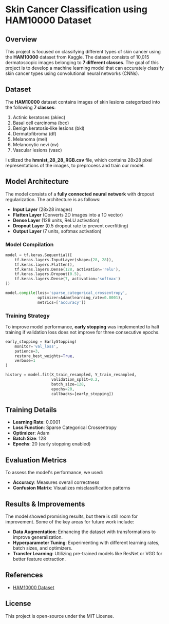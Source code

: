 # Skin Cancer Classification using HAM10000 Dataset

## Overview
This project is focused on classifying different types of skin cancer using the **HAM10000** dataset from Kaggle. The dataset consists of 10,015 dermatoscopic images belonging to **7 different classes**. The goal of this project is to develop a machine learning model that can accurately classify skin cancer types using convolutional neural networks (CNNs).

## Dataset
The **HAM10000** dataset contains images of skin lesions categorized into the following **7 classes**:
1. Actinic keratoses (akiec)
2. Basal cell carcinoma (bcc)
3. Benign keratosis-like lesions (bkl)
4. Dermatofibroma (df)
5. Melanoma (mel)
6. Melanocytic nevi (nv)
7. Vascular lesions (vasc)

I utilized the **hmnist_28_28_RGB.csv** file, which contains 28x28 pixel representations of the images, to preprocess and train our model.

## Model Architecture
The model consists of a **fully connected neural network** with dropout regularization. The architecture is as follows:
- **Input Layer** (28x28 images)
- **Flatten Layer** (Converts 2D images into a 1D vector)
- **Dense Layer** (128 units, ReLU activation)
- **Dropout Layer** (0.5 dropout rate to prevent overfitting)
- **Output Layer** (7 units, softmax activation)

### Model Compilation
```python
model = tf.keras.Sequential([
    tf.keras.layers.InputLayer(shape=(28, 28)), 
    tf.keras.layers.Flatten(), 
    tf.keras.layers.Dense(128, activation='relu'),
    tf.keras.layers.Dropout(0.5), 
    tf.keras.layers.Dense(7, activation='softmax')
])

model.compile(loss='sparse_categorical_crossentropy',
              optimizer=Adam(learning_rate=0.0001),
              metrics=['accuracy'])
```

### Training Strategy
To improve model performance, **early stopping** was implemented to halt training if validation loss does not improve for three consecutive epochs.
```python
early_stopping = EarlyStopping(
    monitor='val_loss',  
    patience=3,         
    restore_best_weights=True,  
    verbose=1            
)

history = model.fit(X_train_resampled, Y_train_resampled, 
                    validation_split=0.2, 
                    batch_size=128, 
                    epochs=20, 
                    callbacks=[early_stopping])
```

## Training Details
- **Learning Rate**: 0.0001
- **Loss Function**: Sparse Categorical Crossentropy
- **Optimizer**: Adam
- **Batch Size**: 128
- **Epochs**: 20 (early stopping enabled)

## Evaluation Metrics
To assess the model's performance, we used:
- **Accuracy**: Measures overall correctness
- **Confusion Matrix**: Visualizes misclassification patterns


## Results & Improvements
The model showed promising results, but there is still room for improvement. Some of the key areas for future work include:
- **Data Augmentation**: Enhancing the dataset with transformations to improve generalization.
- **Hyperparameter Tuning**: Experimenting with different learning rates, batch sizes, and optimizers.
- **Transfer Learning**: Utilizing pre-trained models like ResNet or VGG for better feature extraction.
  

## References
- [HAM10000 Dataset](https://www.kaggle.com/datasets/kmader/skin-cancer-mnist-ham10000)


## License
This project is open-source under the MIT License.


